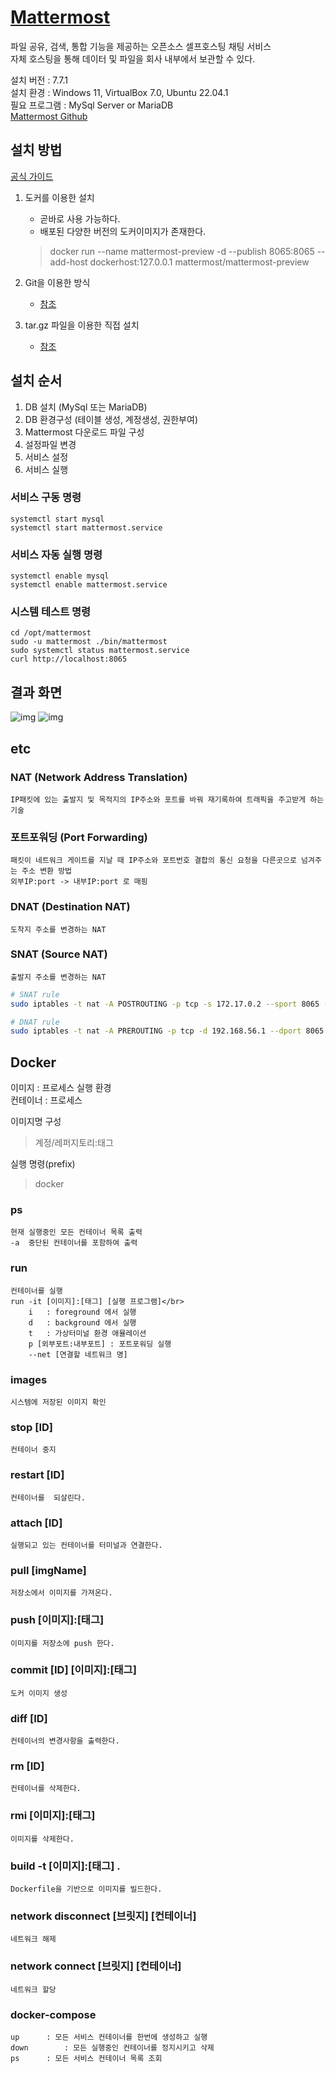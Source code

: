 # [Mattermost](https://mattermost.com/)
파일 공유, 검색, 통합 기능을 제공하는 오픈소스 셀프호스팅 채팅 서비스 </br>
자체 호스팅을 통해 데이터 및 파일을 회사 내부에서 보관할 수 있다.</br>

설치 버전 : 7.7.1 </br>
설치 환경 : Windows 11, VirtualBox 7.0, Ubuntu 22.04.1 </br>
필요 프로그램 : MySql Server or MariaDB </br>
[Mattermost Github](https://github.com/mattermost/docker) </br>

## 설치 방법
[공식 가이드](https://docs.mattermost.com/guides/deployment.html#install-guides)
1. 도커를 이용한 설치
    * 곧바로 사용 가능하다.
    * 배포된 다양한 버전의 도커이미지가 존재한다.
    >docker run --name mattermost-preview -d --publish 8065:8065 --add-host dockerhost:127.0.0.1 mattermost/mattermost-preview 

2. Git을 이용한 방식
    * [참조](https://judo0179.tistory.com/59)  
3. tar.gz 파일을 이용한 직접 설치
    * [참조](https://sakwon.tistory.com/73)

## 설치 순서
1. DB 설치 (MySql 또는 MariaDB)
2. DB 환경구성 (테이블 생성, 계정생성, 권한부여)
3. Mattermost 다운로드  파일 구성
4. 설정파일 변경
5. 서비스 설정
6. 서비스 실행

### 서비스 구동 명령
    systemctl start mysql
    systemctl start mattermost.service

### 서비스 자동 실행 명령
    systemctl enable mysql
    systemctl enable mattermost.service

### 시스템 테스트 명령
    cd /opt/mattermost
    sudo -u mattermost ./bin/mattermost
    sudo systemctl status mattermost.service 
    curl http://localhost:8065


## 결과 화면
![img](./img/mattermost1.png)
![img](./img/mattermost2.png)

## etc
### NAT		(Network Address Translation)
    IP패킷에 있는 출발지 및 목적지의 IP주소와 포트를 바꿔 재기록하여 트래픽을 주고받게 하는 기술
### 포트포워딩	(Port Forwarding)
    패킷이 네트워크 게이트를 지날 때 IP주소와 포트번호 결합의 통신 요청을 다른곳으로 넘겨주는 주소 변환 방법
    외부IP:port -> 내부IP:port 로 매핑
### DNAT		(Destination NAT)
	도착지 주소를 변경하는 NAT
### SNAT		(Source NAT)
	출발지 주소를 변경하는 NAT
``` bash
# SNAT rule
sudo iptables -t nat -A POSTROUTING -p tcp -s 172.17.0.2 --sport 8065 -d 192.168.56.1 -j SNAT --to-source 192.168.56.1

# DNAT rule
sudo iptables -t nat -A PREROUTING -p tcp -d 192.168.56.1 --dport 8065 -j DNAT --to-destination 172.17.0.2:8065
```

## Docker
이미지	: 프로세스 실행 환경 </br>
컨테이너	: 프로세스

이미지명 구성 
>계정/레퍼지토리:태그

실행 명령(prefix)
>docker

### ps
    현재 실행중인 모든 컨테이너 목록 출력
    -a	중단된 컨테이너를 포함하여 출력

### run	
    컨테이너를 실행
    run -it [이미지]:[태그] [실행 프로그램]</br>
        i   : foreground 에서 실행
        d 	: background 에서 실행
        t	: 가상터미널 환경 애뮬레이션
        p [외부포트:내부포트] : 포트포워딩 실행
        --net [연결할 네트워크 명]

### images
    시스템에 저장된 이미지 확인
### stop [ID]
    컨테이너 중지
### restart [ID]
    컨테이너를  되살린다.
### attach [ID] 
    실행되고 있는 컨테이너를 터미널과 연결한다.
### pull [imgName]	
    저장소에서 이미지를 가져온다.
### push [이미지]:[태그]	
    이미지를 저장소에 push 한다.
### commit [ID] [이미지]:[태그]	
    도커 이미지 생성
### diff [ID]	
    컨테이너의 변경사항을 출력한다.
### rm [ID]
    컨테이너를 삭제한다.
### rmi [이미지]:[태그]	
    이미지를 삭제한다.
### build -t [이미지]:[태그] .	
    Dockerfile을 기반으로 이미지를 빌드한다.
### network disconnect [브릿지] [컨테이너]	
    네트워크 해제
### network connect [브릿지] [컨테이너]		
    네트워크 할당
### docker-compose 
    up		: 모든 서비스 컨테이너를 한번에 생성하고 실행
    down		: 모든 실행중인 컨테이너를 정지시키고 삭제
    ps		: 모든 서비스 컨테이너 목록 조회


